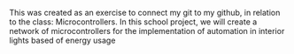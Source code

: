 This was created as an exercise to connect my git to my github, in relation to the class: Microcontrollers. 
In this school project, we will create a network of microcontrollers for the implementation of automation in interior lights based of energy usage

